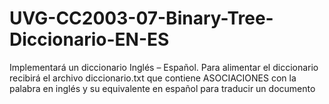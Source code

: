 # UVG-CC2003-07-Binary-Tree-Diccionario-EN-ES
Implementará un diccionario Inglés – Español. Para alimentar el diccionario recibirá el archivo diccionario.txt que contiene ASOCIACIONES con la palabra en inglés y su equivalente en español para traducir un documento
